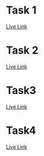 # Task 1
[Live Link](https://bespoke-empanada-d9525b.netlify.app/)
# Task 2
[Live Link](https://cosmic-selkie-f4287f.netlify.app/)

# Task3
[Live Link](https://sparkly-seahorse-625260.netlify.app/)

# Task4
[Live Link](https://radio-d89ed.web.app/)
